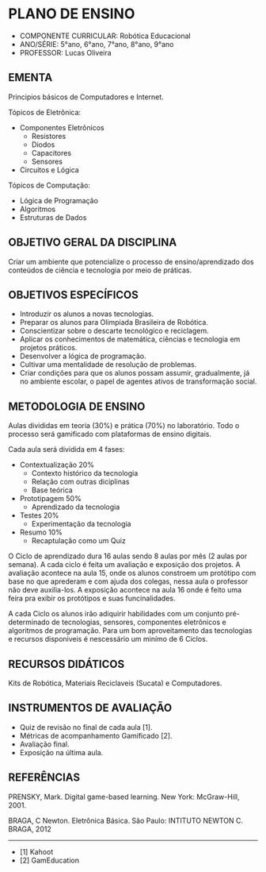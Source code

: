 # PLANO DE ENSINO

- COMPONENTE CURRICULAR: Robótica Educacional
- ANO/SÉRIE: 5°ano, 6°ano, 7°ano, 8°ano, 9°ano
- PROFESSOR: Lucas Oliveira

## EMENTA

Principios básicos de Computadores e Internet.

Tópicos de Eletrônica:

- Componentes Eletrônicos
  - Resistores
  - Diodos
  - Capacitores
  - Sensores
- Circuitos e Lógica

Tópicos de Computação:

- Lógica de Programação
- Algoritmos
- Estruturas de Dados

## OBJETIVO GERAL DA DISCIPLINA

Criar um ambiente que potencialize o processo de ensino/aprendizado dos conteúdos de ciência e tecnologia por meio de práticas.

## OBJETIVOS ESPECÍFICOS

- Introduzir os alunos a novas tecnologias.
- Preparar os alunos para Olimpiada Brasileira de Robótica.
- Conscientizar sobre o descarte tecnológico e reciclagem.
- Aplicar os conhecimentos de matemática, ciências e tecnologia em projetos práticos.
- Desenvolver a lógica de programação.
- Cultivar uma mentalidade de resolução de problemas.
- Criar condições para que os alunos possam assumir, gradualmente, já no ambiente escolar, o papel de agentes ativos de transformação social.

## METODOLOGIA DE ENSINO

Aulas divididas em teoria (30%) e prática (70%) no laboratório.
Todo o processo será gamificado com plataformas de ensino digitais.

Cada aula será dividida em 4 fases:

- Contextualização 20%
  - Contexto histórico da tecnologia
  - Relação com outras diciplinas
  - Base teórica
- Prototipagem 50%
  - Aprendizado da tecnologia
- Testes 20%
  - Experimentação da tecnologia
- Resumo 10%
  - Recaptulação como um Quiz

O Ciclo de aprendizado dura 16 aulas sendo 8 aulas por mês (2 aulas por semana). A cada ciclo é feita um avaliação e exposição dos projetos.
A avaliação acontece na aula 15, onde os alunos constroem um protótipo com base no que aprederam e com ajuda dos colegas, nessa aula o professor não deve auxilia-los.
A exposição acontece na aula 16 onde é feito uma feira pra exibir os protótipos e suas funcinalidades.

A cada Ciclo os alunos irão adiquirir habilidades com um conjunto pré-determinado de tecnologias, sensores, componentes eletrônicos e algoritmos de programação.
Para um bom aproveitamento das tecnologias e recursos disponiveis é nescessário um minímo de 6 Ciclos.

## RECURSOS DIDÁTICOS

Kits de Robótica, Materiais Reciclaveis (Sucata) e Computadores.

## INSTRUMENTOS DE AVALIAÇÃO

- Quiz de revisão no final de cada aula [1].
- Métricas de acompanhamento Gamificado [2].
- Avaliação final.
- Exposição na última aula.

## REFERÊNCIAS

PRENSKY, Mark. Digital game-based learning. New York: McGraw-Hill, 2001.

BRAGA, C Newton. Eletrônica Básica. São Paulo: INTITUTO NEWTON C. BRAGA, 2012

---

- [1] Kahoot
- [2] GamEducation
